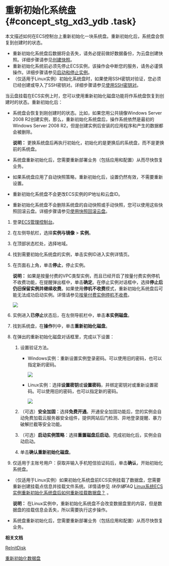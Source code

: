 # 重新初始化系统盘 {#concept_stg_xd3_ydb .task}

本文描述如何在ECS控制台上重新初始化一块系统盘。重新初始化后，系统盘会恢复到创建时的状态。

-   重新初始化系统盘后数据将会丢失，请务必提前做好数据备份，为云盘创建快照。详细步骤请参见[创建快照](cn.zh-CN/快照/使用快照/创建快照.md#)。
-   重新初始化系统前必须先停止ECS实例，该操作会中断您的服务，请务必谨慎操作。详细步骤请参见[启动和停止实例](../cn.zh-CN/实例/管理实例/启动和停止实例.md#)。
-   （仅适用于Linux实例）初始化系统盘时，如果使用SSH密钥对验证，您必须已经创建或导入了SSH密钥对。详细步骤请参见[使用SSH密钥对](../cn.zh-CN/安全/SSH密钥对/使用SSH密钥对.md#)。

当云盘挂载在ECS实例上时，您可以使用重新初始化磁盘功能将作系统盘恢复到创建时的状态。重新初始化后：

-   系统盘会恢复到刚创建时的状态。比如，如果您用公共镜像Windows Server 2008 R2创建实例，那么，重新初始化系统盘后，操作系统依然是最初的Windows Server 2008 R2，但是创建实例后安装的应用程序和产生的数据都会被删除。

    **说明：** 更换系统盘后再执行初始化，初始化的是更换后的系统盘，而不是更换前的系统盘。

-   系统盘重新初始化后，您需要重新部署业务（包括应用和配置）从而尽快恢复业务。
-   如果系统盘应用了自动快照策略，重新初始化后，设置仍然有效，不需要重新设置。
-   重新初始化系统盘不会更改ECS实例的IP地址和云盘ID。
-   重新初始化系统盘不会删除系统盘的自动快照或手动快照，您可以使用这些快照回滚云盘。详细步骤请参见[使用快照回滚云盘](../cn.zh-CN/快照/使用快照/使用快照回滚云盘.md#)。

1.  登录[ECS管理控制台](https://ecs.console.aliyun.com)。
2.  在左侧导航栏，选择**实例与镜像** \> **实例**。
3.  在顶部状态栏处，选择地域。
4.  找到需要初始化系统盘的实例，单击实例ID进入实例详情页。
5.  在页面右上角，单击**停止**，停止实例。 

    **说明：** 如果是按量付费的VPC类型实例，而且已经开启了按量付费实例停机不收费功能，在提醒弹出框中，单击**确定**。在停止实例对话框中，选择**停止后仍旧保留实例并继续收费**。如果使用**停机不收费**模式，重新初始化系统盘后可能无法成功启动实例。详情请参见[按量付费实例停机不收费](../cn.zh-CN/产品定价/按量付费实例停机不收费.md#)。

    ![](http://static-aliyun-doc.oss-cn-hangzhou.aliyuncs.com/assets/img/9676/15644681785328_zh-CN.png)

6.  实例进入**已停止**状态后，在左侧导航栏中，单击**本实例磁盘**。
7.  找到系统盘，在**操作**列中，单击**重新初始化磁盘**。
8.  在弹出的重新初始化磁盘对话框里，完成以下设置： 
    1.  设置验证方法。 
        -   Windows实例：重新设置实例登录密码。可以使用旧的密码，也可以指定新的密码。

            ![](http://static-aliyun-doc.oss-cn-hangzhou.aliyuncs.com/assets/img/9679/15644681785382_zh-CN.png)

        -   Linux实例：选择**设置密钥**或**设置密码**，并绑定密钥对或重新设置密码。可以使用旧的密码，也可以指定新的密码。

            ![](http://static-aliyun-doc.oss-cn-hangzhou.aliyuncs.com/assets/img/9679/15644681795383_zh-CN.png)

    2.  （可选）**安全加固**：选择**免费开通**。开通安全加固功能后，您的实例会自动免费加载云服务器安全组件，提供网站后门检测、异地登录提醒、暴力破解拦截等安全功能。
    3.  （可选）**启动实例策略**：选择**重置磁盘后启动**。完成初始化后，实例会自动启动。
    4.  单击**确认重新初始化磁盘**。
9.  仅适用于主账号用户：获取并输入手机短信验证码后，单击**确认**，开始初始化系统盘。

-   （仅适用于Linux实例）如果初始化系统盘前ECS实例挂载了数据盘，您需要重新创建挂载点信息并挂载文件系统。详情请参见 *块存储FAQ* [Linux系统ECS实例重新初始化系统盘后如何重新挂载数据盘？](cn.zh-CN/块存储/块存储FAQ.md#section_vaw_x75_0rr) 。

    **说明：** 在Linux实例中，重新初始化系统盘不会改变数据盘里的内容，但是数据盘的挂载信息会丢失，所以需要执行这步操作。

-   系统盘重新初始化后，您需要重新部署业务（包括应用和配置）从而尽快恢复业务。

**相关文档**  


[ReInitDisk](../cn.zh-CN/API参考/磁盘/ReInitDisk.md#)

[重新初始化数据盘](cn.zh-CN/块存储/云盘/重新初始化云盘/重新初始化数据盘.md#)

